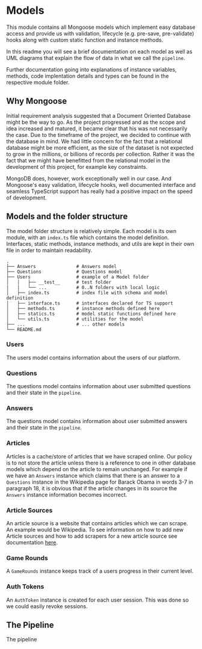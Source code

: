 # Models

This module contains all Mongoose models which implement easy database access and provide us with validation, lifecycle (e.g. pre-save, pre-validate) hooks along with custom static function and instance methods.

In this readme you will see a brief documentation on each model as well as UML diagrams that explain the flow of data in what we call the `pipeline`.

Further documentation going into explanations of instance variables, methods, code implentation details and types can be found in the respective module folder.

## Why Mongoose

Initial requirement analysis suggested that a Document Oriented Database might be the way to go. As the project progressed and as the scope and idea increased and matured, it became clear that his was not necessarily the case. Due to the timeframe of the project, we decided to continue with the database in mind. We had little concern for the fact that a relational database might be more efficient, as the size of the dataset is not expected to grow in the millions, or billions of records per collection. Rather it was the fact that we might have benefitted from the relational model in the development of this project, for example key constraints.

MongoDB does, however, work exceptionally well in our case. And Mongoose's easy validation, lifecycle hooks, well documented interface and seamless TypeScript support has really had a positive impact on the speed of development.

## Models and the folder structure

The model folder structure is relatively simple. Each model is its own module, with an `index.ts` file which contains the model definition. Interfaces, static methods, instance methods, and utils are kept in their own file in order to maintain readability.

    .
    ├── Answers               # Answers model
    ├── Questions             # Questions model
    ├── Users                 # example of a Model folder
    │   │   ├── __test__      # test folder
    |   |   └── ...           # 0..N folders with local logic
    │   ├── index.ts          # index file with schema and model definition
    │   ├── interface.ts      # interfaces declared for TS support
    │   ├── methods.ts        # instance methods defined here
    │   ├── statics.ts        # model static functions defined here
    │   └── utils.ts          # utilities for the model
    ├── ...                   # ... other models
    └── README.md

### Users

The users model contains information about the users of our platform.

### Questions

The questions model contains information about user submitted questions and their state in the `pipeline`.

### Answers

The questions model contains information about user submitted answers and their state in the `pipeline`.

### Articles

Articles is a cache/store of articles that we have scraped online. Our policy is to not store the article unless there is a reference to one in other database models which depend on the article to remain unchanged. For example if we have an `Answers` instance which claims that there is an answer to a `Questions` instance in the Wikipedia page for Barack Obama in words 3-7 in paragraph 18, it is obvious that if the article changes in its source the `Answers` instance information becomes incorrect.

### Article Sources

An article source is a website that contains articles which we can scrape. An example would be Wikipedia. To see information on how to add new Article sources and how to add scrapers for a new article source see documentation [here](https://github.com/cadia-lvl/qa-crowdsourcing-api/blob/main/src/models/Articles/ScrapingService/readme.md).

### Game Rounds

A `GameRounds` instance keeps track of a users progress in their current level.

### Auth Tokens

An `AuthToken` instance is created for each user session. This was done so we could easily revoke sessions.

## The Pipeline

The pipeline
